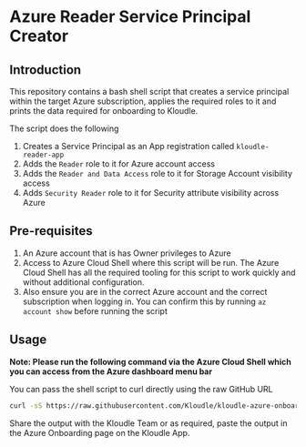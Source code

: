 # Azure Reader Service Principal Creator

## Introduction

This repository contains a bash shell script that creates a service principal within the target Azure subscription, applies the required roles to it and prints the data required for onboarding to Kloudle.

The script does the following

1. Creates a Service Principal as an App registration called `kloudle-reader-app`
2. Adds the `Reader` role to it for Azure account access
3. Adds the `Reader and Data Access` role to it for Storage Account visibility access
4. Adds `Security Reader` role to it for Security attribute visibility across Azure

## Pre-requisites

1. An Azure account that is has Owner privileges to Azure
2. Access to Azure Cloud Shell where this script will be run. The Azure Cloud Shell has all the required tooling for this script to work quickly and without additional configuration.
3. Also ensure you are in the correct Azure account and the correct subscription when logging in. You can confirm this by running `az account show` before running the script

## Usage

**Note: Please run the following command via the Azure Cloud Shell which you can access from the Azure dashboard menu bar**

You can pass the shell script to curl directly using the raw GitHub URL

```bash
curl -sS https://raw.githubusercontent.com/Kloudle/kloudle-azure-onboarding/master/azure-service-principle-creator.sh | sh
```

Share the output with the Kloudle Team or as required, paste the output in the Azure Onboarding page on the Kloudle App.
